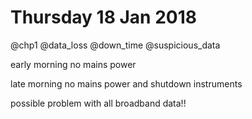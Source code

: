 # Thursday 18 Jan 2018
@chp1 @data_loss @down_time @suspicious_data


early morning no mains power

late morning no mains power and shutdown instruments

possible problem with all broadband data!!



